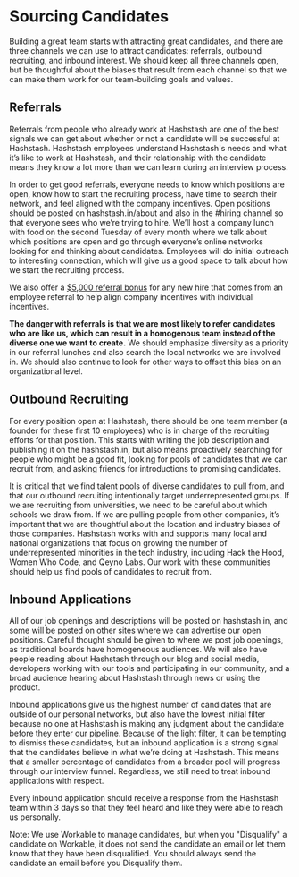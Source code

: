 # Sourcing Candidates

Building a great team starts with attracting great candidates, and there are three channels we can use to attract candidates: referrals, outbound recruiting, and inbound interest.  We should keep all three channels open, but be thoughtful about the biases that result from each channel so that we can make them work for our team-building goals and values.

## Referrals

Referrals from people who already work at Hashstash are one of the best signals we can get about whether or not a candidate will be successful at Hashstash. Hashstash employees understand Hashstash's needs and what it’s like to work at Hashstash, and their relationship with the candidate means they know a lot more than we can learn during an interview process.

In order to get good referrals, everyone needs to know which positions are open, know how to start the recruiting process, have time to search their network, and feel aligned with the company incentives. Open positions should be posted on hashstash.in/about and also in the #hiring channel so that everyone sees who we’re trying to hire. We’ll host a company lunch with food on the second Tuesday of every month where we talk about which positions are open and go through everyone’s online networks looking for and thinking about candidates. Employees will do initial outreach to interesting connection, which will give us a good space to talk about how we start the recruiting process.

We also offer a [$5,000 referral bonus](https://github.com/clef/handbook/blob/master/Benefits%20and%20Perks/Referral%20Bonuses.md) for any new hire that comes from an employee referral to help align company incentives with individual incentives.

**The danger with referrals is that we are most likely to refer candidates who are like us, which can result in a homogenous team instead of the diverse one we want to create.** We should emphasize diversity as a priority in our referral lunches and also search the local networks we are involved in. We should also continue to look for other ways to offset this bias on an organizational level.

## Outbound Recruiting

For every position open at Hashstash, there should be one team member (a founder for these first 10 employees) who is in charge of the recruiting efforts for that position. This starts with writing the job description and publishing it on the hashstash.in, but also means proactively searching for people who might be a good fit, looking for pools of candidates that we can recruit from, and asking friends for introductions to promising candidates.

It is critical that we find talent pools of diverse candidates to pull from, and that our outbound recruiting intentionally target underrepresented groups. If we are recruiting from universities, we need to be careful about which schools we draw from. If we are pulling people from other companies, it’s important that we are thoughtful about the location and industry biases of those companies. Hashstash works with and supports many local and national organizations that focus on growing the number of underrepresented minorities in the tech industry, including Hack the Hood, Women Who Code, and Qeyno Labs. Our work with these communities should help us find pools of candidates to recruit from.

## Inbound Applications

All of our job openings and descriptions will be posted on hashstash.in, and some will be posted on other sites where we can advertise our open positions. Careful thought should be given to where we post job openings, as traditional boards have homogeneous audiences. We will also have people reading about Hashstash through our blog and social media, developers working with our tools and participating in our community, and a broad audience hearing about Hashstash through news or using the product.

Inbound applications give us the highest number of candidates that are outside of our personal networks, but also have the lowest initial filter because no one at Hashstash is making any judgment about the candidate before they enter our pipeline. Because of the light filter, it can be tempting to dismiss these candidates, but an inbound application is a strong signal that the candidates believe in what we’re doing at Hashstash. This means that a smaller percentage of candidates from a broader pool will progress through our interview funnel. Regardless, we still need to treat inbound applications with respect. 

Every inbound application should receive a response from the Hashstash team within 3 days so that they feel heard and like they were able to reach us personally.

Note: We use Workable to manage candidates, but when you "Disqualify" a candidate on Workable, it does not send the candidate an email or let them know that they have been disqualified. You should always send the candidate an email before you Disqualify them.
